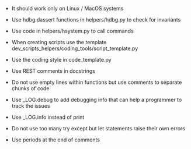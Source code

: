 - It should work only on Linux / MacOS systems
- Use hdbg.dassert functions in helpers/hdbg.py to check for invariants
- Use code in helpers/hsystem.py to call commands

- When creating scripts use the template
  dev_scripts_helpers/coding_tools/script_template.py

- Use the coding style in code_template.py

- Use REST comments in docstrings

- Do not use empty lines within functions but use comments to separate chunks of
  code

- Use _LOG.debug to add debugging info that can help a programmer to track the
  issues
- Use _LOG.info instead of print

- Do not use too many try except but let statements raise their own errors

- Use periods at the end of comments
